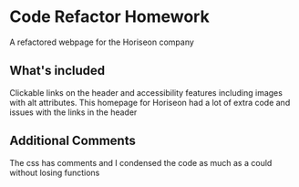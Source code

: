 # Code Refactor Homework

A refactored webpage for the Horiseon company

## What's included
Clickable links on the header and accessibility features including images with alt attributes. 
This homepage for Horiseon had a lot of extra code and issues with the links in the header


## Additional Comments
The css has comments and I condensed the code as much as a could without losing functions


